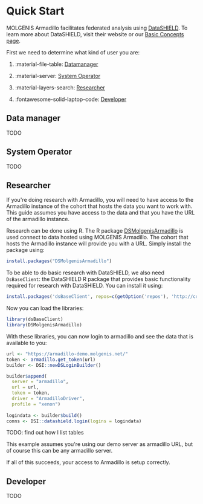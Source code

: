 # Quick Start 
MOLGENIS Armadillo facilitates federated analysis using <a href="https://datashield.org/" target="_blank">DataSHIELD</a>. 
To learn more about DataSHIELD, visit their website or our <a href="/pages/basic_concepts/" >Basic Concepts page</a>.

First we need to determine what kind of user you are:

1. :material-file-table: [Datamanager](#data-manager)

2. :material-server: [System Operator](#system-operator)

3. :material-layers-search: [Researcher](#researcher)

4. :fontawesome-solid-laptop-code: [Developer](#developer)

## Data manager
TODO
## System Operator
TODO

## Researcher
If you're doing research with Armadillo, you will need to have access to the Armadillo instance of the cohort that hosts
the data you want to work with. This guide assumes you have access to the data and that you have the URL of the
armadillo instance. 

Research can be done using R. The R package [DSMolgenisArmadillo](https://molgenis.github.io/molgenis-r-datashield/)
is used connect to data hosted using MOLGENIS Armadillo. The cohort that hosts the Armadillo instance will provide you
with a URL. Simply install the package using:
```R
install.packages("DSMolgenisArmadillo")
```
To be able to do basic research with DataSHIELD, we also need `DsBaseClient`: the DataSHIELD R package that provides
basic functionality required for research with DataSHIELD. You can install it using:
```R
install.packages('dsBaseClient', repos=c(getOption('repos'), 'http://cran.obiba.org'), dependencies=TRUE)
```
Now you can load the libraries:
```R
library(dsBaseClient)
library(DSMolgenisArmadillo)
```

With these libraries, you can now login to armadillo and see the data that is available to you:
```R
url <- "https://armadillo-demo.molgenis.net/"
token <- armadillo.get_token(url)
builder <- DSI::newDSLoginBuilder()

builder$append(
  server = "armadillo",
  url = url,
  token = token,
  driver = "ArmadilloDriver",
  profile = "xenon")
  
logindata <- builder$build()
conns <- DSI::datashield.login(logins = logindata)
```
TODO: find out how I list tables

This example assumes you're using our demo server as armadillo URL, but of course this can be any armadillo server.

If all of this succeeds, your access to Armadillo is setup correctly.

## Developer
TODO



